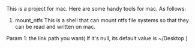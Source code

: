 This is a project for mac.
Here are some handy tools for mac.
As follows:

1. mount_ntfs
This is a shell that can mount ntfs file systems so that they can be read and written on mac.

Param 1: the link path you want( If it's null, its default value is ~/Desktop )

